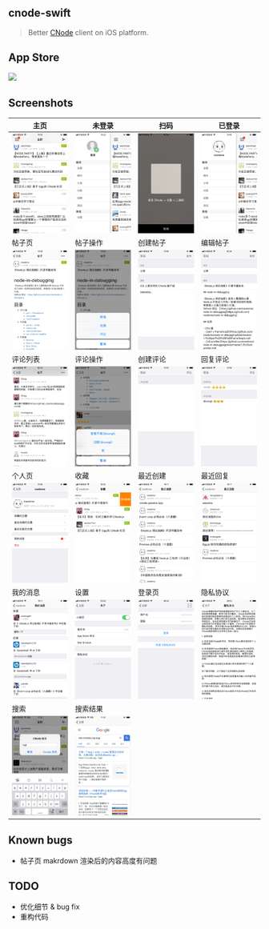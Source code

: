 ## cnode-swift

> Better [CNode](https://cnodejs.org/) client on iOS platform.

## App Store

[![](https://devimages-cdn.apple.com/app-store/marketing/guidelines/images/badge-download-on-the-app-store.svg)](https://itunes.apple.com/app/id1376632178)

## Screenshots

主页 | 未登录 | 扫码 | 已登录
----|-------|-----|------
![](./screenshots/readme/1.PNG) | ![](./screenshots/readme/2.PNG) | ![](./screenshots/readme/3.PNG) | ![](./screenshots/readme/4.PNG)
帖子页 | 帖子操作 | 创建帖子 | 编辑帖子
![](./screenshots/readme/5.PNG) | ![](./screenshots/readme/6.PNG) | ![](./screenshots/readme/7.PNG) | ![](./screenshots/readme/8.PNG)
评论列表 | 评论操作 | 创建评论 | 回复评论
![](./screenshots/readme/9.PNG) | ![](./screenshots/readme/10.PNG) | ![](./screenshots/readme/11.PNG) | ![](./screenshots/readme/12.PNG)
个人页 | 收藏 | 最近创建 | 最近回复
![](./screenshots/readme/13.PNG) | ![](./screenshots/readme/14.PNG) | ![](./screenshots/readme/15.PNG) | ![](./screenshots/readme/16.PNG)
我的消息 | 设置 | 登录页 | 隐私协议
![](./screenshots/readme/17.PNG) | ![](./screenshots/readme/18.PNG) | ![](./screenshots/readme/19.png) | ![](./screenshots/readme/20.png)
搜索 | 搜索结果
![](./screenshots/readme/21.PNG) | ![](./screenshots/readme/22.PNG)

## Known bugs

- 帖子页 makrdown 渲染后的内容高度有问题

## TODO

- 优化细节 & bug fix
- 重构代码

